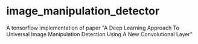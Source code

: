 # image_manipulation_detector
A tensorflow implementation of paper "A Deep Learning Approach To Universal Image Manipulation Detection Using A New Convolutional Layer"
